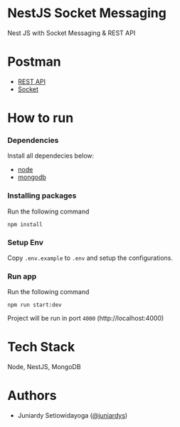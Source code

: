 # NestJS Socket Messaging
Nest JS with Socket Messaging & REST API

# Postman
- [REST API](https://elements.getpostman.com/redirect?entityId=16563585-20b98b28-a8e3-4118-ab6e-64560d272df9&entityType=collection)
- [Socket](https://www.postman.com/juunsdev/workspace/juniardys/collection/64f25337ea49b5cc5462725c?action=share&creator=16563585&active-environment=16563585-9eecf88a-8ed4-45e3-8900-7ed29ab7281a)

# How to run
### Dependencies
Install all dependecies below:
- [node](https://nodejs.org)
- [mongodb](https://www.mongodb.com/docs/manual/installation/)
### Installing packages
Run the following command
```
npm install
```
### Setup Env
Copy `.env.example` to `.env` and setup the configurations.
### Run app
Run the following command
```
npm run start:dev
```
Project will be run in port `4000` (http://localhost:4000)

# Tech Stack
Node, NestJS, MongoDB

# Authors
- Juniardy Setiowidayoga ([@juniardys](https://github.com/juniardys))
